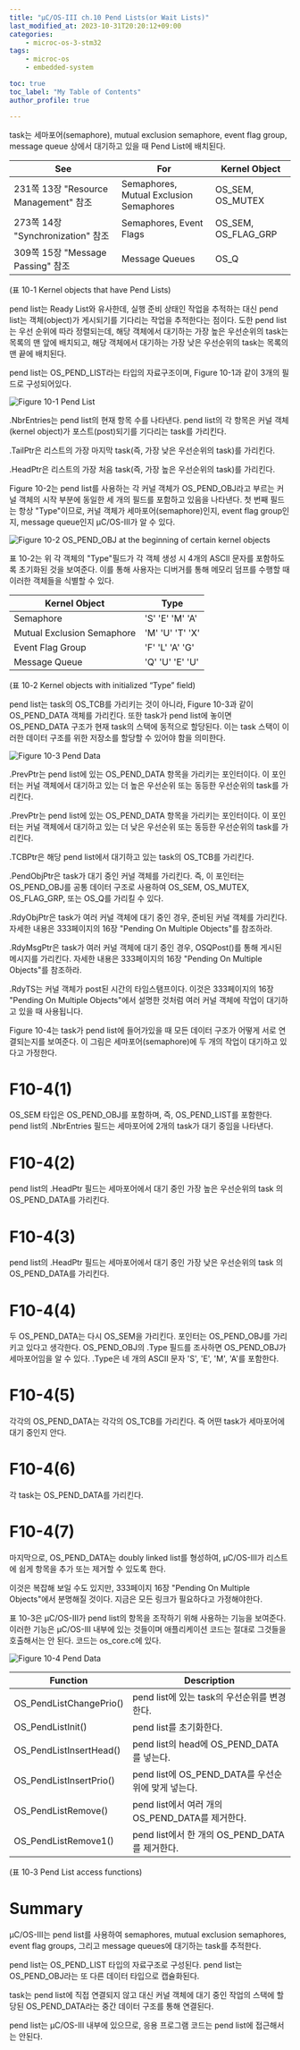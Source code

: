 ```yaml
---
title: "μC/OS-III ch.10 Pend Lists(or Wait Lists)"
last_modified_at: 2023-10-31T20:20:12+09:00
categories:
    - microc-os-3-stm32
tags:
    - microc-os
    - embedded-system

toc: true
toc_label: "My Table of Contents"
author_profile: true

---
```

task는 세마포어(semaphore), mutual exclusion semaphore, event flag group, message queue 상에서 대기하고 있을 때 Pend List에 배치된다.

| See | For | Kernel Object |
|-----|-----|---------------|
|231쪽 13장 "Resource Management" 참조     |Semaphores, Mutual Exclusion Semaphores     |OS_SEM, OS_MUTEX               |
|273쪽 14장 "Synchronization" 참조     |Semaphores, Event Flags     | OS_SEM, OS_FLAG_GRP              |
|309쪽 15장 "Message Passing" 참조     |Message Queues     | OS_Q              |

(표 10-1 Kernel objects that have Pend Lists)

pend list는 Ready List와 유사한데, 실행 준비 상태인 작업을 추적하는 대신 pend list는 객체(object)가 게시되기를 기다리는 작업을 추적한다는 점이다. 도한 pend list는 우선 순위에 따라 정렬되는데, 해당 객체에서 대기하는 가장 높은 우선순위의 task는 목록의 맨 앞에 배치되고, 해당 객체에서 대기하는 가장 낮은 우선순위의 task는 목록의 맨 끝에 배치된다.

pend list는 OS_PEND_LIST라는 타입의 자료구조이며, Figure 10-1과 같이 3개의 필드로 구성되어있다.

![Figure 10-1 Pend List](https://github.com/minchoCoin/minchoCoin.github.io/assets/62372650/0e7103fa-b1d1-4569-876e-aed9e1dc65eb)

.NbrEntries는 pend list의 현재 항목 수를 나타낸다. pend list의 각 항목은 커널 객체(kernel object)가 포스트(post)되기를 기다리는 task를 가리킨다.

.TailPtr은 리스트의 가장 마지막 task(즉, 가장 낮은 우선순위의 task)를 가리킨다.

.HeadPtr은 리스트의 가장 처음 task(즉, 가장 높은 우선순위의 task)를 가리킨다.

Figure 10-2는 pend list를 사용하는 각 커널 객체가 OS_PEND_OBJ라고 부르는 커널 객체의 시작 부분에 동일한 세 개의 필드를 포함하고 있음을 나타낸다. 첫 번째 필드는 항상 "Type"이므로, 커널 객체가 세마포어(semaphore)인지, event flag group인지, message queue인지 μC/OS-III가 알 수 있다.

![Figure 10-2 OS_PEND_OBJ at the beginning of certain kernel objects](https://github.com/minchoCoin/minchoCoin.github.io/assets/62372650/f2c952ea-0080-49e9-b8e4-f7d930ef0ec3)

표 10-2는 위 각 객체의 "Type"필드가 각 객체 생성 시 4개의 ASCII 문자를 포함하도록 초기화된 것을 보여준다. 이를 통해 사용자는 디버거를 통해 메모리 덤프를 수행할 때 이러한 객체들을 식별할 수 있다.

| Kernel Object | Type |
|---------------|------|
|Semaphore               |'S' 'E' 'M' 'A'      |
|Mutual Exclusion Semaphore               |'M' 'U' 'T' 'X'      |
|Event Flag Group               |'F' 'L' 'A' 'G'      |
|Message Queue               |'Q' 'U' 'E' 'U'      |

(표 10-2 Kernel objects with initialized “Type” field)

pend list는 task의 OS_TCB를 가리키는 것이 아니라, Figure 10-3과 같이 OS_PEND_DATA 객체를 가리킨다. 또한 task가 pend list에 놓이면 OS_PEND_DATA 구조가 현재 task의 스택에 동적으로 할당된다. 이는 task 스택이 이러한 데이터 구조를 위한 저장소를 할당할 수 있어야 함을 의미한다.

![Figure 10-3 Pend Data](https://github.com/minchoCoin/minchoCoin.github.io/assets/62372650/21a6867e-cea7-4856-af54-e1681c9c523d)

.PrevPtr는 pend list에 있는 OS_PEND_DATA 항목을 가리키는 포인터이다. 이 포인터는 커널 객체에서 대기하고 있는 더 높은 우선순위 또는 동등한 우선순위의 task를 가리킨다.

.PrevPtr는 pend list에 있는 OS_PEND_DATA 항목을 가리키는 포인터이다. 이 포인터는 커널 객체에서 대기하고 있는 더 낮은 우선순위 또는 동등한 우선순위의 task를 가리킨다.

.TCBPtr은 해당 pend list에서 대기하고 있는 task의 OS_TCB를 가리킨다.

.PendObjPtr은 task가 대기 중인 커널 객체를 가리킨다. 즉, 이 포인터는 OS_PEND_OBJ를 공통 데이터 구조로 사용하여 OS_SEM, OS_MUTEX, OS_FLAG_GRP, 또는 OS_Q를 가리킬 수 있다.

.RdyObjPtr은 task가 여러 커널 객체에 대기 중인 경우, 준비된 커널 객체를 가리킨다. 자세한 내용은 333페이지의 16장 "Pending On Multiple Objects"를 참조하라.

.RdyMsgPtr은 task가 여러 커널 객체에 대기 중인 경우, OSQPost()를 통해 게시된 메시지를 가리킨다. 자세한 내용은 333페이지의 16장 "Pending On Multiple Objects"를 참조하라.

.RdyTS는 커널 객체가 post된 시간의 타임스탬프이다. 이것은 333페이지의 16장 "Pending On Multiple Objects"에서 설명한 것처럼 여러 커널 객체에 작업이 대기하고 있을 때 사용됩니다.

Figure 10-4는 task가 pend list에 들어가있을 때 모든 데이터 구조가 어떻게 서로 연결되는지를 보여준다. 이 그림은 세마포어(semaphore)에 두 개의 작업이 대기하고 있다고 가정한다.

# F10-4(1)
OS_SEM 타입은 OS_PEND_OBJ를 포함하며, 즉, OS_PEND_LIST를 포함한다. pend list의 .NbrEntries 필드는 세마포어에 2개의 task가 대기 중임을 나타낸다.

# F10-4(2)
pend list의 .HeadPtr 필드는 세마포어에서 대기 중인 가장 높은 우선순위의 task 의 OS_PEND_DATA를 가리킨다.

# F10-4(3)
pend list의 .HeadPtr 필드는 세마포어에서 대기 중인 가장 낮은 우선순위의 task 의 OS_PEND_DATA를 가리킨다.

# F10-4(4)
두 OS_PEND_DATA는 다시 OS_SEM을 가리킨다. 포인터는 OS_PEND_OBJ를 가리키고 있다고 생각한다. OS_PEND_OBJ의 .Type 필드를 조사하면 OS_PEND_OBJ가 세마포어임을 알 수 있다. .Type은 네 개의 ASCII 문자 'S', 'E', 'M', 'A'를 포함한다.

# F10-4(5)
각각의 OS_PEND_DATA는 각각의 OS_TCB를 가리킨다. 즉 어떤 task가 세마포어에 대기 중인지 안다.

# F10-4(6)
각 task는 OS_PEND_DATA를 가리킨다.

# F10-4(7)
마지막으로, OS_PEND_DATA는 doubly linked list를 형성하여, μC/OS-III가 리스트에 쉽게 항목을 추가 또는 제거할 수 있도록 한다.

이것은 복잡해 보일 수도 있지만, 333페이지 16장 "Pending On Multiple Objects"에서 분명해질 것이다. 지금은 모든 링크가 필요하다고 가정해야한다.

표 10-3은 μC/OS-III가 pend list의 항목을 조작하기 위해 사용하는 기능을 보여준다. 이러한 기능은 μC/OS-III 내부에 있는 것들이며 애플리케이션 코드는 절대로 그것들을 호출해서는 안 된다. 코드는 os_core.c에 있다.

![Figure 10-4 Pend Data](https://github.com/minchoCoin/minchoCoin.github.io/assets/62372650/365567e6-1462-41c5-8247-d1b32ebf2262)

| Function | Description |
|----------|-------------|
|OS_PendListChangePrio()          |pend list에 있는 task의 우선순위를 변경한다.             |
|OS_PendListInit()          |pend list를 초기화한다.             |
|OS_PendListInsertHead()          |pend list의 head에 OS_PEND_DATA를 넣는다.             |
|OS_PendListInsertPrio()          |pend list에 OS_PEND_DATA를 우선순위에 맞게 넣는다.             |
|OS_PendListRemove()          |pend list에서 여러 개의 OS_PEND_DATA를 제거한다.             |
|OS_PendListRemove1()          |pend list에서 한 개의 OS_PEND_DATA를 제거한다.             |

(표 10-3 Pend List access functions)

# Summary
μC/OS-III는 pend list를 사용하여 semaphores, mutual exclusion semaphores, event flag groups, 그리고 message queues에 대기하는 task를 추적한다.

pend list는 OS_PEND_LIST 타입의 자료구조로 구성된다. pend list는 OS_PEND_OBJ라는 또 다른 데이터 타입으로 캡슐화된다.

task는 pend list에 직접 연결되지 않고 대신 커널 객체에 대기 중인 작업의 스택에 할당된 OS_PEND_DATA라는 중간 데이터 구조를 통해 연결된다.

pend list는 μC/OS-III 내부에 있으므로, 응용 프로그램 코드는 pend list에 접근해서는 안된다.

